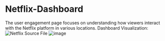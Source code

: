 # Netflix-Dashboard
The user engagement page focuses on understanding how viewers interact with the Netflix platform in various locations.
Dashboard Visualization:
![Netflix](https://github.com/Priya10aher/Netflix-Dashboard/assets/169088319/cc138ade-36b3-4109-8bf3-f131168f070a)
Source File
![image](https://github.com/Priya10aher/Netflix-Dashboard/assets/169088319/a36935a0-8dcd-4ae7-bd7d-e6e49ab082bb)


